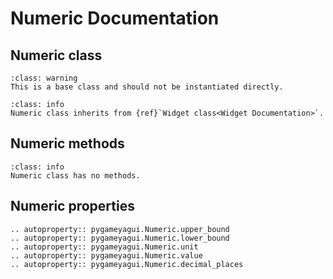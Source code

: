 # Numeric Documentation

## Numeric class
```{admonition} Base Class
:class: warning 
This is a base class and should not be instantiated directly.
```
```{admonition} Inheritance
:class: info 
Numeric class inherits from {ref}`Widget class<Widget Documentation>`.
```
## Numeric methods
```{admonition} Nothing to see here
:class: info 
Numeric class has no methods.
```
## Numeric properties
```{eval-rst} 
.. autoproperty:: pygameyagui.Numeric.upper_bound
.. autoproperty:: pygameyagui.Numeric.lower_bound
.. autoproperty:: pygameyagui.Numeric.unit
.. autoproperty:: pygameyagui.Numeric.value
.. autoproperty:: pygameyagui.Numeric.decimal_places
```